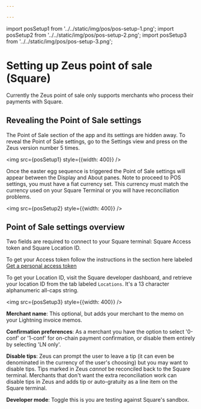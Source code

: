 ```yaml
---

---
```


import posSetup1 from '../../static/img/pos/pos-setup-1.png';
import posSetup2 from '../../static/img/pos/pos-setup-2.png';
import posSetup3 from '../../static/img/pos/pos-setup-3.png';

# Setting up Zeus point of sale (Square)

Currently the Zeus point of sale only supports merchants who process their payments with Square.

## Revealing the Point of Sale settings

The Point of Sale section of the app and its settings are hidden away. To reveal the Point of Sale settings, go to the Settings view and press on the Zeus version number 5 times.

<img src={posSetup1} style={{width: 400}} />

Once the easter egg sequence is triggered the Point of Sale settings will appear between the Display and About panes. Note to proceed to POS settings, you must have a fiat currency set. This currency must match the currency used on your Square Terminal or you will have reconciliation problems.

<img src={posSetup2} style={{width: 400}} />

## Point of Sale settings overview

Two fields are required to connect to your Square terminal: Square Access token and Square Location ID.

To get your Access token follow the instructions in the section here labeled [Get a personal access token](https://developer.squareup.com/docs/build-basics/access-tokens#get-a-personal-access-token)

To get your Location ID, visit the Square developer dashboard, and retrieve your location ID from the tab labeled `Locations`. It's a 13 character alphanumeric all-caps string.

<img src={posSetup3} style={{width: 400}} />

**Merchant name**: This optional, but adds your merchant to the memo on your Lightning invoice memos.

**Confirmation preferences**: As a merchant you have the option to select '0-conf' or '1-conf' for on-chain payment confirmation, or disable them entirely by selecting 'LN only'.

**Disable tips**: Zeus can prompt the user to leave a tip (it can even be denominated in the currency of the user's choosing) but you may want to disable tips. Tips marked in Zeus *cannot* be reconciled back to the Square terminal. Merchants that don't want the extra reconciliation work can disable tips in Zeus and adds tip or auto-gratuity as a line item on the Square terminal.

**Developer mode**: Toggle this is you are testing against Square's sandbox.